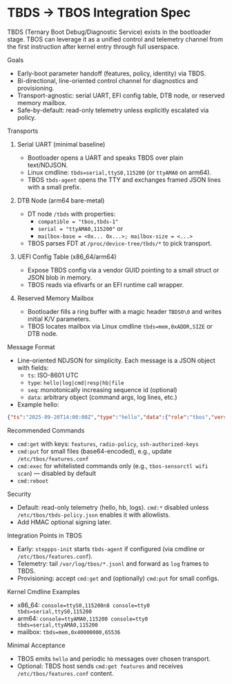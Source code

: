 # TBDS → TBOS Integration Spec

TBDS (Ternary Boot Debug/Diagnostic Service) exists in the bootloader stage. TBOS can leverage it as a unified control and telemetry channel from the first instruction after kernel entry through full userspace.

Goals
- Early-boot parameter handoff (features, policy, identity) via TBDS.
- Bi-directional, line-oriented control channel for diagnostics and provisioning.
- Transport-agnostic: serial UART, EFI config table, DTB node, or reserved memory mailbox.
- Safe-by-default: read-only telemetry unless explicitly escalated via policy.

Transports
1) Serial UART (minimal baseline)
   - Bootloader opens a UART and speaks TBDS over plain text/NDJSON.
   - Linux cmdline: `tbds=serial,ttyS0,115200` (or `ttyAMA0` on arm64).
   - TBOS `tbds-agent` opens the TTY and exchanges framed JSON lines with a small prefix.

2) DTB Node (arm64 bare-metal)
   - DT node `/tbds` with properties:
     - `compatible = "tbos,tbds-1"`
     - `serial = "ttyAMA0,115200"` or
     - `mailbox-base = <0x... 0x...>; mailbox-size = <...>`
   - TBOS parses FDT at `/proc/device-tree/tbds/*` to pick transport.

3) UEFI Config Table (x86_64/arm64)
   - Expose TBDS config via a vendor GUID pointing to a small struct or JSON blob in memory.
   - TBOS reads via efivarfs or an EFI runtime call wrapper.

4) Reserved Memory Mailbox
   - Bootloader fills a ring buffer with a magic header `TBDS0\0` and writes initial K/V parameters.
   - TBOS locates mailbox via Linux cmdline `tbds=mem,0xADDR,SIZE` or DTB node.

Message Format
- Line-oriented NDJSON for simplicity. Each message is a JSON object with fields:
  - `ts`: ISO-8601 UTC
  - `type`: `hello|log|cmd|resp|hb|file`
  - `seq`: monotonically increasing sequence id (optional)
  - `data`: arbitrary object (command args, log lines, etc.)
- Example hello:
```json
{"ts":"2025-09-20T14:00:00Z","type":"hello","data":{"role":"tbos","version":"0.1","arch":"x86_64"}}
```

Recommended Commands
- `cmd:get` with keys: `features`, `radio-policy`, `ssh-authorized-keys`
- `cmd:put` for small files (base64-encoded), e.g., update `/etc/tbos/features.conf`
- `cmd:exec` for whitelisted commands only (e.g., `tbos-sensorctl wifi scan`) — disabled by default
- `cmd:reboot`

Security
- Default: read-only telemetry (hello, hb, logs). `cmd:*` disabled unless `/etc/tbos/tbds-policy.json` enables it with allowlists.
- Add HMAC optional signing later.

Integration Points in TBOS
- Early: `steppps-init` starts `tbds-agent` if configured (via cmdline or `/etc/tbos/features.conf`).
- Telemetry: tail `/var/log/tbos/*.jsonl` and forward as `log` frames to TBDS.
- Provisioning: accept `cmd:get` and (optionally) `cmd:put` for small configs.

Kernel Cmdline Examples
- x86_64: `console=ttyS0,115200n8 console=tty0 tbds=serial,ttyS0,115200`
- arm64:  `console=ttyAMA0,115200 console=tty0 tbds=serial,ttyAMA0,115200`
- mailbox: `tbds=mem,0x40000000,65536`

Minimal Acceptance
- TBOS emits `hello` and periodic `hb` messages over chosen transport.
- Optional: TBDS host sends `cmd:get features` and receives `/etc/tbos/features.conf` content.
